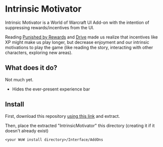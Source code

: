# Intrinsic Motivator

Intrinsic Motivator is a World of Warcraft UI Add-on with the intention of suppressing rewards/incentives from the UI. 

Reading [Punished by Rewards](http://www.alfiekohn.org/books/pbr.htm) and [Drive](http://www.amazon.com/Drive-Surprising-Truth-About-Motivates/dp/1594488843) made us realize that incentives like XP might make us play longer, but decrease enjoyment and our intrinsic motivations to play the game (like reading the story, interacting with other characters, exploring new areas).

## What does it do?

Not much yet.

* Hides the ever-present experience bar

## Install

First, download this repository [using this link](https://github.com/searls/intrinsic-motivator/zipball/master) and extract.

Then, place the extracted "IntrinsicMotivator" this directory (creating it if it doesn't already exist)

    <your WoW install directory>/Interface/AddOns